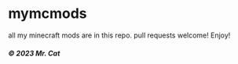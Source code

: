 # mymcmods
all my minecraft mods are in this repo.
pull requests welcome!
Enjoy!
######	**_© 2023 Mr. Cat_**
